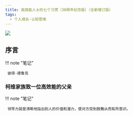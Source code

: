 ```yaml
---
title: 高效能人士的七个习惯（30周年纪念版）（全新增订版）
tags:
  - 个人成长-认知思维
---
```


![](https://wfqqreader-1252317822.image.myqcloud.com/cover/600/33810600/s_33810600.jpg)


## 序言




!!! note "笔记"

	 彼得·德鲁克 


### 柯维家族致一位高效能的父亲




!!! note "笔记"

	 领导力就是清晰地指出别人的价值和潜力，使对方受到鼓舞从而有所意识。 

